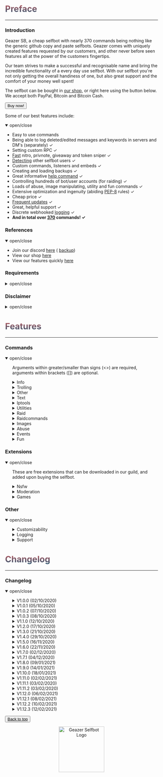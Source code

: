 <head>
  <script src="https://autobuy.io/js/embed.min.js"></script>
  <link rel="shortcut icon" href="favicon.ico" type="image/x-icon" />
  <meta property="og:image" content="https://i.imgur.com/shO8dws.png" />
</head>

<h1 name="top" style="background: -webkit-linear-gradient(#c45e62, #28526d); -webkit-background-clip: text; background-clip: text; -webkit-text-fill-color: transparent;">Preface</h1>
<hr />
<h3 name="introduction">Introduction</h3>
<p>
  Geazer SB, a cheap selfbot with nearly 370 commands being nothing like the generic github copy and paste selfbots. Geazer comes with uniquely created features requested by our customers, and other never before seen features all at the
  power of the customers fingertips.
</p>
<p>
  Our team strives to make a successful and recognisable name and bring the incredible functionality of a every day use selfbot. With our selfbot you're not only getting the overall handiness of one, but also great support and the comfort
  of your money well spent!
</p>
<p>
  The selfbot can be bought in <a target="_blank" title="My autobuy.io shop" href="https://autobuy.io/@Geazer-Selfbot/Product/a2bb2869-46d4-48af-8f49-08d842cf9dbd">our shop</a>, or right here using the button below. We accept both PayPal,
  Bitcoin and Bitcoin Cash.
</p>
<button class="button button" data-autobuy-product="a2bb2869-46d4-48af-8f49-08d842cf9dbd">Buy now!</button>
<p>Some of our best features include:</p>
<details open>
  <summary>open/close</summary>
  <ul>
    <li>Easy to use commands</li>
    <li>Being able to log deleted/edited messages and keywords in servers and DM's (separately) ✓</li>
    <li>Setting custom RPC ✓</li>
    <li><a target="_blank" title="snipe speeds" href="https://geazersb.github.io/snipe_speeds.png">Fast</a> nitro, privnote, giveaway and token sniper ✓</li>
    <li><a target="_blank" title="selfbot detect" href="https://geazersb.github.io/selfbot_detect.png">Detecting</a> other selfbot users ✓</li>
    <li>Custom commands, listeners and embeds ✓</li>
    <li>Creating and loading backups ✓</li>
    <li>Great informative <a target="_blank" title="help command" href="https://geazersb.github.io/help_command.png">help command</a> ✓</li>
    <li>Controlling hundreds of bot/user accounts (for raiding) ✓</li>
    <li>Loads of abuse, image manipulating, utility and fun commands ✓</li>
    <li>Extensive optimization and ingenuity (abiding <a target="_blank" title="PEP-8 definition" href="https://www.python.org/dev/peps/pep-0008/">PEP-8</a> rules) ✓</li>
    <li>Cheap price ✓</li>
    <li><a target="_blank" title="changelog" href="https://geazersb.github.io#changelog">Frequent updates</a> ✓</li>
    <li>Great, helpful support ✓</li>
    <li>Discrete webhooked <a target="_blank" title="webhook logging" href="https://geazersb.github.io/logging.png">logging</a> ✓</li>
    <li>
      <b> And in total over <u>370</u> commands! ✓</b>
    </li>
  </ul>
</details>
<h3 name="references">References</h3>
<details open>
  <summary>open/close</summary>
  <ul>
    <li>
      Join our discord <a target="_blank" title="Support, suggestions, questions and more" href="https://discord.gg/ZGrYnNB">here</a> (
      <a target="_blank" title="Support, suggestions, questions and more" href="https://discord.gg/22fZqtp">backup</a>)
    </li>
    <li>View our shop <a target="_blank" title="My autobuy.io shop" href="https://autobuy.io/@Geazer-Selfbot/Product/a2bb2869-46d4-48af-8f49-08d842cf9dbd">here</a></li>
    <li>View our features quickly <a target="_blank" title="Clear pastebin listing of commands" href="https://pastebin.com/raw/7f4RHTeH">here</a></li>
  </ul>
</details>
<h3 name="requirements">Requirements</h3>
<details>
  <summary>open/close</summary>
  <ul>
    <li>Python: <a target="_blank" title="Direct Python install" href="https://www.python.org/ftp/python/3.8.5/python-3.8.5-amd64.exe">Python 3.8.5</a></li>
    <li>OS: Windows 10 (64-bit), Linux distro or MacOS</li>
    <li>Having joined <a target="_blank" title="Invite to our Discord" href="https://discord.gg/ZGrYnNB">our discord</a></li>
    <li>Having an activation code (can be obtained after buying), and is based on your HWID</li>
  </ul>
</details>
<h3 name="disclaimer">Disclaimer</h3>
<details>
  <summary>open/close</summary>
  <ul>
    <li>
      Using a selfbot is <b>against</b> Discord's <a target="_blank" title="Discord article on Selfbots" href="https://support.discord.com/hc/en-us/articles/115002192352-Automated-user-accounts-">TOS</a>. Though I have made this selfbot
      very <b>discrete</b> by logging into a separate channel, and giving the option to disable embeds. You will <b>not</b> be banned, <b>unless</b> you get <b>reported with proof</b> (e.g screen of embed/you saying you used abusive
      commands).
    </li>
  </ul>
</details>

<h1 name="features" style="background: -webkit-linear-gradient(#c45e62, #28526d); -webkit-background-clip: text; background-clip: text; -webkit-text-fill-color: transparent;">Features</h1>
<hr />
<h3 name="commands">Commands</h3>
<details open>
  <summary>open/close</summary>
  <ul>
    <p>Arguments within greater/smaller than signs (<>) are required, arguments within brackets ([]) are optional.</p>
    <details>
      <summary>Info</summary>
      <ul>
        <p>All commands that provide info on a specific subject</p>
        <li>movieinfo ⟶ Will return movie or series info by &lt;query&gt; (embedded)</li>
        <li>songinfo ⟶ Will return some information about a song including lyrics (embedded)</li>
        <li>pokemoninfo ⟶ Will return information about a Pokemon (embedded)</li>
        <li>minecraftinfo ⟶ Will return some information about a Minecraft account</li>
        <li>covidinfo ⟶ Will return some data regarding the SARS-CoV-2 virus</li>
        <li>weatherinfo ⟶ Will return weather info by &lt;city&gt;</li>
        <li>processinfo ⟶ Will show some process info of your selfbot instance</li>
        <li>channelinfo ⟶ Will show all channels in a guild</li>
        <li>roleinfo ⟶ Will show information about the specified &lt;role&gt;</li>
        <li>serverinfo ⟶ Will display some information about a server in your logging channel</li>
        <li>userinfo ⟶ Will show the specified &lt;user&gt;s account data</li>
        <li>charinfo ⟶ Will send info about your &lt;message&gt; unicode</li>
        <li>colourinfo ⟶ Will show information about a hex/rgb colour</li>
        <li>emojiinfo ⟶ Will list all the emotes in a server</li>
        <li>usageinfo ⟶ Will show the top 10 most used commands by you in a graph</li>
        <li>foodinfo ⟶  Will return some info about &lt;dish&gt;</li>
        <li>tokeninfo ⟶ Will show information about a token</li>
        <li>emailinfo ⟶ Will show some information about &lt;email&gt;</li>
        <li>packageinfo ⟶ Will show information about the Python &lt;package&gt;</li>
      </ul>
    </details>
    <details>
      <summary>Trolling</summary>
      <ul>
        <p>Category will all trolling commands, some should be used with caution</p>
        <li>massrename ⟶ Will attempt to rename everybody to &lt;nickname&gt; in specified &lt;guild_id&gt;</li>
        <li>tokencalc ⟶ Will calculate someones discord token (last parts random)</li>
        <li>fakeembed ⟶ Will send your &lt;link&gt; + and embed with &lt;description&gt; and &lt;thumbnail&gt;</li>
        <li>glitchmention ⟶ Will send a &lt;length&gt; long mention looking message</li>
        <li>typing ⟶ Will make it look like you are typing indefinitely</li>
        <li>freenitro ⟶ Will send an embedded gif that if added to favourites will send the customurl gif instead. Use Discord CDN links</li>
        <li>editpos ⟶ Will send a &lt;message&gt; with glitched edited tag</li>
        <li>massping ⟶ Will massping everybody in the guild</li>
        <li>spam ⟶ Will send &lt;message&gt; &lt;amount&gt; times in a row</li>
        <li>spampins ⟶ Will pin latest &lt;amount&gt; messages in channel</li>
        <li>uclone ⟶ Will copy &lt;user&gt;'s pfp/username in DM and role in a guild</li>
        <li>blank ⟶ Base command for sending ~2000 char long whitespace message</li>
        <ul>
          <li>guild ⟶ Will send a ~2000 blank after every message in a guild</li>
        </ul>
        <li>noleave ⟶ Base command for instantly adding users back after leaving a group channel</li>
        <ul>
          <li>stop ⟶ Will allow user to leave the group channel again</li>
          <li>start ⟶ Will instantly add the &lt;user&gt; back to the group channel upon leaving</li>
        </ul>
        <li>nojoin ⟶ Base command for instantly kicking a user upon being added to a group</li>
        <ul>
          <li>start ⟶ Will instantly kick the &lt;user&gt; from the group channel upon joining</li>
          <li>stop ⟶ Will allow a user to join the group again</li>
        </ul>
        <li>annoy ⟶ Base command for reacting to messages with emoji's</li>
        <ul>
          <li>stop ⟶ Will stop all annoy listeners</li>
          <li>user ⟶ Will react with [emojis...] to every message by &lt;user&gt;</li>
          <li>channel ⟶ Will react with [emojis...] to every message in &lt;channel&gt;</li>
        </ul>
        <li>imitate ⟶ Base command for starting/stopping copy</li>
        <ul>
          <li>user ⟶ Will copy every &lt;user&gt;'s message</li>
          <li>channel ⟶ Will copy everybody in &lt;channel&gt;</li>
          <li>stop ⟶ Will stop all copy listeners</li>
        </ul>
        <li>autorespond ⟶ Base command for starting/stopping autorespond</li>
        <ul>
          <li>channel ⟶ Will autorespond to everybody in &lt;channel&gt; with &lt;message&gt;</li>
          <li>stop ⟶ Will stop all autorespond listeners</li>
          <li>user ⟶ Will autorespond to every &lt;users&gt;'s message with &lt;message&gt;</li>
        </ul>
        <li>step ⟶ Base command for starting/stopping step</li>
        <ul>
          <li>user ⟶ Will step through &lt;message&gt; by sending it word for word after every message by &lt;user&gt;</li>
          <li>stop ⟶ Will stop all step listeners</li>
        </ul>
        <li>automute ⟶ Base command for starting/stopping automute</li>
        <ul>
          <li>start ⟶ Will automatically mute &lt;member&gt; after a unmute</li>
          <li>stop ⟶ Will stop the automute listener</li>
        </ul>
        <li>autodeafen ⟶ Base command for starting/stopped autodeafen</li>
        <ul>
          <li>start ⟶ Will automatically deafen &lt;member&gt; after a undeafen</li>
          <li>stop ⟶ Will stop the autodeafen listener</li>
        </ul>
        <li>autodisconnect ⟶ Base command for starting/stopping autodisconnect</li>
        <ul>
          <li>start ⟶ Will automatically kick &lt;member&gt; from a voicechannel on join</li>
          <li>stop ⟶ Will stop the autodisconnect listener</li>
        </ul>
        <li>invisible ⟶ Base command for making your username/pfp blank, and reverting that</li>
        <ul>
          <li>start ⟶ Will change your username and pfp to be blank</li>
          <li>stop ⟶ Will change your username and pfp back to original</li>
        </ul>
        <li>mee6 ⟶ Base command for making your username/pfp mee6, and reverting that</li>
        <ul>
          <li>start ⟶ Will change your username and pfp to mee6</li>
          <li>stop ⟶ Will change your username and pfp back to original</li>
        </ul>
      </ul>
    </details>
    <details>
      <summary>Other</summary>
      <ul>
        <p>Category for all commands without a specific category</p>
        <li>eval ⟶ Will evaluate python code, with discord.py env variables in place</li>
        <li>declineall ⟶ Will decline all incoming friend requests</li>
        <li>readall ⟶ Will mark all messages in all servers as read</li>
        <li>motd ⟶ Will send a message regarding the selfbot, e.g the changelog</li>
        <li>fakeperson ⟶ Will generate a random person with &lt;nationality&gt; and &lt;gender&gt;</li>
        <li>getavatars ⟶ Will scrape all avatars in a guild for the random avatars list</li>
        <li>getemojis ⟶ Will scrape all emojis from &lt;fromguildid&gt; guild and add them to &lt;toguildid&gt; guild</li>
        <li>getfiles ⟶ Will scrape &lt;limit&gt; files with the by you specified [filetypes...] in the current channel</li>
        <li>settings ⟶ Base command for changing your selfbot settings</li>
        <ul>
          <li>embed ⟶ Will enable/disable sending some command output in embeds.</li>
          <li>dmlog ⟶ Will enable/disable logging deleted/edited messages in dms</li>
          <li>prefix ⟶ Will change your current prefix to &lt;prefix&gt;</li>
          <li>sniping ⟶ Will enable/disable sniping discordgifts, privnotes, tokens and giveaways</li>
          <li>guildlog ⟶ Will enable/disable logging deleted/edited messages in dms</li>
          <li>rpc ⟶ Will enable/disable custom Rich Presence (RPC)</li>
          <li>keywordlog ⟶ Will enable/disable logging your keywords in dms/servers</li>
          <li>errorinfo ⟶ Will enable/disable sending some error info in current channel</li>
          <li>list ⟶ Will show your current settings</li>
        </ul>
        <li>cc ⟶ Base command for adding/removing/listing custom commands</li>
        <ul>
          <li>add ⟶ Will add the custom command named &lt;command_name&gt; sending &lt;content&gt;</li>
          <li>list ⟶ Will show all your custom commands</li>
          <li>remove ⟶ Will remove the custom command named &lt;command_name&gt;</li>
        </ul>
        <li>backup ⟶ Base command for making/loading backups</li>
        <ul>
          <li>make ⟶ Sub-base command for backing up friends, blocked users, settings and joined servers</li>
          <ul>
            <li>settings ⟶ Will create a backup of all your Discord settings in a txt file</li>
            <li>blocked ⟶ Will create a backup of all your blocked users in a txt file as ids</li>
            <li>servers ⟶ Will create a backup of all your joined servers in a txt file as invites</li>
            <li>friends ⟶ Will create a backup of all your friends in a txt file as ids</li>
          </ul>
          <li>load ⟶ Sub-base command for adding backed up friends, blocking blocked users and joining servers</li>
          <ul>
            <li>settings ⟶ Will load your Discord settings from a backed up txt file</li>
            <li>friends ⟶ Will add all friends from a backed up txt file</li>
            <li>blocked ⟶ Will block all users from a backed up txt file</li>
            <li>servers ⟶ Will join all servers from a backed up txt file</li>
          </ul>
        </ul>
        <li>genhtml ⟶ genhtml</li>
        <li>extension ⟶ Base command for loading/unloading extensions</li>
        <ul>
          <li>load ⟶ Will load the extension named &lt;name&gt;</li>
          <li>unload ⟶ Will unload the extension named &lt;name&gt;</li>
        </ul>
      </ul>
    </details>
    <details>
      <summary>Text</summary>
      <ul>
        <p>Category for all commands that send a modified version of your text input</p>
        <li>worm ⟶ Will send your &lt;message&gt; &lt;amount&gt; times in the form of a wave</li>
        <li>combine ⟶ Will combine &lt;word1&gt; and &lt;word2&gt; into one word</li>
        <li>novowel ⟶ Will send a &lt;message&gt; with all vowels removed from your input</li>
        <li>letterreplace ⟶ Will replace &lt;letter1&gt; with &lt;letter2&gt; in &lt;message&gt;</li>
        <li>leetify ⟶ Will convert each letter in your &lt;message&gt; to a bold letter</li>
        <li>uni ⟶ Will convert each letter/number/?! in your &lt;message&gt; to a bold letter</li>
        <li>reversify ⟶ Will convert each letter/'?!.& in your &lt;message&gt; to a cursive letter and reverse that</li>
        <li>emojify ⟶ Will send a message joining your input with &lt;emote&gt;</li>
        <li>furrify ⟶ Will convert your &lt;message&gt; into a incel message</li>
        <li>oldify ⟶ Will convert each letter in your &lt;message&gt; to an old english letter</li>
        <li>kanjify ⟶ Will convert each letter in your &lt;message&gt; to a kanji letter</li>
        <li>bubblify ⟶ Will convert each letter/number in your &lt;message&gt; to a rounded letter</li>
        <li>squarify ⟶ Will convert each letter in your &lt;message&gt; to a squared letter</li>
        <li>cursify ⟶ Will convert each letter in your &lt;message&gt; to a cursive letter</li>
        <li>maskmsg ⟶ Will hide &lt;hidden_message&gt; in &lt;message&gt;</li>
        <li>gif ⟶ Will send dancing letters in gifs for each letter/number/!@$& in your &lt;message&gt;</li>
        <li>invisify ⟶ Will convert each letter from your input to be invisible</li>
        <li>ascify ⟶ Will convert your &lt;message&gt; to look like ascii art</li>
        <li>edit ⟶ Will edit &lt;message&gt; to show a new letter</li>
        <li>notfunny ⟶ Will send a not funny message (~2100 chars)</li>
        <li>binary ⟶ Base command for encoding/decoding binary</li>
        <ul>
          <li>decode ⟶ Will decode your &lt;message&gt; to a string</li>
          <li>encode ⟶ Will encode your &lt;message&gt; to binary (1s and 0s)</li>
        </ul>
        <li>base64 ⟶ Base command for encoding/decoding base64</li>
        <ul>
          <li>encode ⟶ Will encode your &lt;message&gt; to base64</li>
          <li>decode ⟶ Will decode your &lt;message&gt; to a string</li>
        </ul>
        <li>qr ⟶ Base command for encoding text to QR and decoding QR to text</li>
        <ul>
          <li>encode ⟶ Will generate a QR code from your &lt;message&gt;</li>
          <li>decode ⟶ Will decode a QRs contents to text</li>
        </ul>
      </ul>
    </details>
    <details>
      <summary>Iptools</summary>
      <ul>
        <p>Category for all commands that have to do with IPs</p>
        <li>ipinfo ⟶ Will display information about &lt;host&gt; (embedded)</li>
        <li>unshorten ⟶ Wil unshorten ad.fly, sh.st and adfoc.us links</li>
        <li>shorten ⟶ Will generate a tinyurl link from &lt;link&gt;</li>
        <li>icmpping ⟶ Will ping &lt;host&gt; using ICMP packets</li>
        <li>tcpping ⟶ Will ping &lt;host&gt; on port &lt;port&gt; using TCP packets</li>
        <li>dnsresolve ⟶ Will resolve a DNS by hostname</li>
        <li>showheaders ⟶ Will show the HTTP headers that your client sends when connecting to a webserver</li>
        <li>portscan ⟶ Will scan the common ports of a &lt;host&gt;</li>
        <li>traceroute ⟶ Will determine what servers data traverses through before reaching the &lt;host&gt;</li>
        <li>maclookup ⟶ Will search for the manufacturer of a product based on it's &lt;mac&gt; address</li>
        <li>phonelookup ⟶ Will search for the phonenumber and return some information</li>
        <li>screenwebsite ⟶ Will send a screenshot of a website with the provided &lt;url&gt;</li>
        <li>whois ⟶ Will do a WHOIS lookup for &lt;host&gt; and return the results</li>
        <li>websiterep ⟶ Will show some information about &lt;host&gt;'s reputation</li>
        <li>proxies ⟶ Base command for getting http/https/socks4/socks5 proxies</li>
        <ul>
          <li>socks5 ⟶ Scrapes socks5 proxies (IP:PORT) and sends the file in chat</li>
          <li>http ⟶ Scrapes HTTP proxies (IP:PORT) and sends the file in chat</li>
          <li>https ⟶ Scrapes HTTPS proxies (IP:PORT) and sends the file in chat</li>
          <li>socks4 ⟶ Scrapes socks4 proxies (IP:PORT) and sends the file in chat</li>
        </ul>
      </ul>
    </details>
    <details>
      <summary>Utilities</summary>
      <ul>
        <p>Category with all useful utility like commands</p>
        <li>ytsearch ⟶ Will search YouTube with &lt;query&gt; and return results</li>
        <li>discordstatus ⟶ Will show the current status of Discord (embedded)</li>
        <li>translate ⟶ Will translate &lt;message&gt; to &lt;targetlanguage&gt;</li>
        <li>texttospeech ⟶ Generates an mp3 file with an automated voice saying &lt;message&gt;</li>
        <li>charcount ⟶ Will return the amount of chars, words and paragraphs in your &lt;message&gt;</li>
        <li>hastebin ⟶ Will upload your &lt;message&gt; to a hastebin and send the link</li>
        <li>privnote ⟶ Will create a privnote with &lt;message&gt;</li>
        <li>setpfp ⟶ Will set your pfp to &lt;pfp&gt;, can be a mention or link</li>
        <li>setname ⟶ Will set your name to &lt;name&gt;, can be a mention or text</li>
        <li>create_group ⟶ Will create a group channel with [users...] if they are on your friendslist</li>
        <li>report ⟶ Will send a report to discord Trust & Safety</li>
        <li>commandtimer ⟶ Will use &lt;command&gt; every &lt;interval&gt; seconds &lt;amount&gt; times</li>
        <li>timer ⟶ Will count down from [time=10m] and update in an embed every &lt;interval&gt; seconds (embedded)</li>
        <li>urban ⟶ Will define your &lt;query&gt; via urban dictionary</li>
        <li>reload ⟶ Will reload all the cogs</li>
        <li>exportchat ⟶ Will backup the latest &lt;limit&gt; messages in the current channel to a txt file</li>
        <li>viewbot ⟶ Will have &lt;amount&gt; bots visiting &lt;url&gt;</li>
        <li>google ⟶ Will search google by &lt;query&gt; and return results as links</li>
        <li>purge ⟶ Will delete &lt;amount&gt; of messages send by you (cap 300), filtering with [keywords...]</li>
        <li>rand ⟶ Will send a random number between &lt;num1&gt; and &lt;num2&gt;</li>
        <li>passgen ⟶ Will generate a &lt;length&gt; long password</li>
        <li>logout ⟶ Will log out the selfbot</li>
        <li>reboot ⟶ Will restart the selfbot</li>
        <li>removealllisteners ⟶ Will stop all running listeners, like annoy, autodeafen, etc.</li>
        <li>loop ⟶ Base command for looping messages</li>
        <ul>
          <li>start ⟶ Will send &lt;message&gt; after &lt;delay&gt; untill stopped</li>
          <li>stop ⟶ Will stop the currently playing loop function</li>
        </ul>
        <li>status ⟶ Base command for changing your discord presence</li>
        <ul>
          <li>competing ⟶ Will change your presence to Competing in &lt;message&gt;</li>
          <li>playing ⟶ Will change your presence Playing &lt;message&gt;</li>
          <li>watching ⟶ Will change your presence to Watching &lt;message&gt;</li>
          <li>listening ⟶ Will change your presence to Listening to &lt;message&gt;</li>
          <li>streaming ⟶ Will change your presence to Streaming &lt;message&gt; with link &lt;stream_url&gt;</li>
        </ul>
        <li>autodel ⟶ Base command for starting and stopping autodelete</li>
        <ul>
          <li>stop ⟶ Will stop the autodelete messages</li>
          <li>start ⟶ Will delete any messages send by you over the provided &lt;limit&gt;</li>
        </ul>
        <li>afkmode ⟶ Base command for turning on and off afkmode</li>
        <ul>
          <li>stop ⟶ Will stop the afkmode</li>
          <li>start ⟶ Will start automatically replying to mentions/dms with &lt;message&gt;</li>
        </ul>
        <li>crypto ⟶ Base command for commands regarding crypto currency</li>
        <ul>
          <li>toeth ⟶ Will convert provided &lt;amount&gt; to it's ethereum equivalent in &lt;currencycode&gt;</li>
          <li>btc ⟶ Will show value of 1 btc in &lt;currencycode&gt;</li>
          <li>custom ⟶ Gets the value of your &lt;coin&gt; in &lt;currencycode&gt;</li>
          <li>tobtc ⟶ Will convert provided &lt;amount&gt; to it's bitcoin equivalent in &lt;currencycode&gt;</li>
          <li>tocustom ⟶ Will convert provided &lt;amount&gt; to it's &lt;coin&gt; equivalent in &lt;currencycode&gt;</li>
          <li>eth ⟶ Will show value of 1 eth in &lt;currencycode&gt;</li>
        </ul>
        <li>reminder ⟶ Base command for creating/removing/listing reminders</li>
        <ul>
          <li>clear ⟶ Will clear all reminders</li>
          <li>list ⟶ Will show all your reminders</li>
          <li>remove ⟶ Will remove a reminder by &lt;query&gt;</li>
          <li>add ⟶ Will add a reminder for &lt;when&gt; with &lt;message&gt;</li>
        </ul>
      </ul>
    </details>
    <details>
      <summary>Raid</summary>
      <ul>
        <p>Category with all the raid commands, use these with caution</p>
        <li>account ⟶ Base command for logging in all the raid accounts</li>
        <ul>
          <li>amount ⟶ Will give the amount of id:token combinations</li>
          <li>add ⟶ Will add tokens to the list of useraccounts that can be used to log in</li>
          <li>logout ⟶ Will log out all the raid user instances</li>
          <li>remove ⟶ Will remove a id:token entry from the token list by [ids...]</li>
          <li>login ⟶ Will log in all the raid user accounts from the user account, they will also join your logging guild</li>
        </ul>
      </ul>
    </details>
    <details>
      <summary>Raidcommands</summary>
      <ul>
        <p>These commands can only be used once the tokens in data/json/usertokens.json have been logged in.</p>
        <li>report ⟶ RAID - Will send a report to discord Trust & Safety</li>
        <li>channeloutage ⟶ RAID - Has mostly been patched, will still work with a lot of bots &lt;guild_id&gt;</li>
        <li>say ⟶ RAID - Will send a message to specified channel with all the RAID user accounts,</li>
        <li>dm ⟶ RAID - Attempts to DM a user by id</li>
        <li>fr ⟶ RAID - Attempts to add a user by id.</li>
        <li>username ⟶ RAID - Will change the USERname for all the RAID user accounts to specified username</li>
        <li>avatar ⟶ RAID - Will change the avatar for every raid user</li>
        <li>nickname ⟶ RAID - Will change the nickname for all the RAID user accounts to specified nickname</li>
        <li>guild ⟶ RAID - Base command for RAID accounts to join and leave guilds</li>
        <ul>
          <li>join ⟶ RAID - Will join the specified guild with all the RAID user accounts using a link</li>
          <li>leave ⟶ RAID - Will leave the specified guild from ID with all the RAID user accounts</li>
        </ul>
        <li>blank ⟶ RAID - Base command for sending ~2000 char long whitespace message and spamming guilds with it</li>
        <ul>
          <li>guild ⟶ RAID - Will send a ~2000 char long blank message after every message send in a guild</li>
          <li>stop ⟶ RAID - Will stop all blank spam in guilds</li>
        </ul>
        <li>annoy ⟶ RAID - Base command for annoying entire guilds by adding emoji's or specific users</li>
        <ul>
          <li>user ⟶ RAID - Will react with specified emojis to every message by specified user</li>
          <li>guild ⟶ RAID - Will attempt to react with specified emojis to every message in current guild</li>
          <li>stop ⟶ RAID - Will stop all stop all annoy events</li>
        </ul>
        <li>copy ⟶ RAID - Base command for copying users messages or channels messages</li>
        <ul>
          <li>user ⟶ RAID - Will copy the specified user if no message is provided</li>
          <li>channel ⟶ RAID - Will copy everybody in a channel if no message is provided</li>
          <li>stop ⟶ RAID - Will stop copying the user</li>
        </ul>
        <li>spam ⟶ RAID - Will send the provided messages x times in a row</li>
        <li>raidserver ⟶ RAID - Base command for raiding servers by spamming messages/blank in every channel</li>
        <ul>
          <li>blank ⟶ RAID - Will spam every channel in specified guild with blank</li>
          <li>message ⟶ RAID - Will spam every channel in specified guild with provided message</li>
          <li>stop ⟶ RAID - Stops the server raid</li>
        </ul>
        <li>status ⟶ RAID - Base command for changing your the status</li>
        <ul>
          <li>streaming ⟶ RAID - Will change your status to streaming input</li>
          <li>playing ⟶ RAID - Will change your status playing input</li>
          <li>listening ⟶ RAID - Will change your status to listening to input</li>
          <li>watching ⟶ RAID - Will change your status to watching input</li>
        </ul>
        <li>presence ⟶ RAID - Base command for changing the presence (online, offline etc)</li>
        <ul>
          <li>online ⟶ RAID- Will set the presence to online</li>
          <li>offline ⟶ RAID- Will set the presence to invisible</li>
          <li>idle ⟶ RAID- Will set the presence to idle</li>
          <li>dnd ⟶ RAID - Will set the presence to do not disturb</li>
        </ul>
        <li>voicechannel ⟶ RAID - Base command for joining and leaving voicechannels</li>
        <ul>
          <li>leave ⟶ RAID - Will leave the voicechannel set in voicechannel join</li>
          <li>join ⟶ RAID - Will join a voicechannel by id</li>
        </ul>
      </ul>
    </details>
    <details>
      <summary>Images</summary>
      <ul>
        <p>Category will all commands that allow images as input and will return a modified result</p>
        <li>makememe ⟶ Will edit your attachment or [image] to show &lt;top_text&gt; and &lt;bottom_text&gt;</li>
        <li>meme ⟶ Returns a random meme/post from [subreddit=memes]</li>
        <li>headsortails ⟶ Sends a random heads or tails image</li>
        <li>whowouldwin ⟶ Will send an image with the profile pictures of &lt;user1&gt; and &lt;user2&gt;</li>
        <li>avatar ⟶ Will send a enlarged users avatar in chat</li>
        <li>resize ⟶ Will resize your &lt;link&gt; to &lt;width&gt; &lt;height&gt; dimensions</li>
        <li>ocr ⟶  Will return the text found in your &lt;link&gt;s image</li>
        <li>reverse_search ⟶ Will reverse image search the &lt;link&gt;</li>
        <li>random_screen ⟶ Will send a random screen from prnt.sc or imgur, not guaranteed to contain anything</li>
        <li>phcomment ⟶ Will send an image containing a pornhub comment by the &lt;user&gt; saying &lt;message&gt;</li>
        <li>ytcomment ⟶ Will send an image containing a youtube comment by the &lt;user&gt; saying &lt;message&gt;</li>
        <li>changemymind ⟶ Will send an image with in the change my mind meme saying &lt;message&gt;</li>
        <li>spongebob ⟶ Will send an image of mocking spongebob or with &lt;message&gt;</li>
        <li>tweet ⟶ Base command for sending tweets as trump or normal</li>
        <ul>
          <li>normal ⟶ Will send an image with the input text as a tweet</li>
          <li>trump ⟶ Will send an image with the input text as a tweet</li>
        </ul>
        <li>animal ⟶ Base command for sending animal images + facts</li>
        <ul>
          <li>monkey ⟶ Will send a random monkey image and fact</li>
          <li>whale ⟶ Will send a random whale image and fact</li>
          <li>pig ⟶ Will send a random pig image and fact</li>
          <li>bear ⟶ Will send a random bear image and fact</li>
          <li>horse ⟶ Will send a random horse image and fact</li>
          <li>duck ⟶ Will send a random duck image and fact</li>
          <li>cat ⟶ Will send a random cat image and fact</li>
          <li>spider ⟶ Will send a random spider image and fact</li>
          <li>dog ⟶ Will send a random dog image and facy</li>
          <li>cow ⟶ Will send a random cow image and fact</li>
          <li>panda ⟶ Will send a random panda image and fact</li>
          <li>seal ⟶ Will send a random seal image and fact</li>
          <li>fox ⟶ Will send a random fox image and fact</li>
          <li>fish ⟶ Will send a random fish image and fact</li>
          <li>koala ⟶ Will send a random koala image and fact</li>
          <li>turtle ⟶ Will send a random fish image and fact</li>
          <li>bird ⟶ Will send a random bird image and fact</li>
          <li>elephant ⟶ Will send a random elephant image and fact</li>
          <li>racoon ⟶ Will send a random racoon image and fact</li>
          <li>wombat ⟶ Will send a random wombat image and fact</li>
          <li>kangaroo ⟶ Will send a random kangaroo image and fact</li>
          <li>redpanda ⟶ Will send a random red panda image</li>
        </ul>
        <li>overlay ⟶ Base command for adding overlays to images or vice-versa</li>
        <ul>
          <li>obama ⟶ Will add your &lt;link1&gt; to a obama scene</li>
          <li>motivational ⟶ Will generate a motivational speech image</li>
          <li>wasted ⟶ Will add a wasted overlay to your &lt;link&gt;</li>
          <li>america ⟶ Will add a america overlay your &lt;link&gt;</li>
          <li>fedora ⟶ Will add your &lt;link&gt; to a fedora scene</li>
          <li>trash ⟶ Will add your &lt;link&gt; to a trash scene</li>
          <li>fakemessage ⟶ Will make a fake discord message</li>
          <li>pride ⟶ Will add a [option] overlay to your &lt;link&gt;</li>
          <li>hitler ⟶ Will add a hitler overlay to your &lt;link&gt;</li>
          <li>triangle ⟶ Will triangle your &lt;link&gt;</li>
          <li>fiveguysonegirl ⟶ Will add your &lt;link&gt; and [link2] to fiveguysonegirl scene</li>
          <li>communism ⟶ Will add a communism overlay your &lt;link&gt;</li>
          <li>wanted ⟶ Will add a wanted overlay to your &lt;link&gt;</li>
          <li>rgb ⟶ Will get an rgb graph your &lt;link&gt;s colours</li>
          <li>captcha ⟶ Will generate a captcha v3 image with &lt;link&gt; and &lt;message&gt;</li>
          <li>whyareyougay ⟶ Will add your &lt;link&gt; and [link2] to whyareyougay scene</li>
          <li>triggered ⟶ Will add a triggered overlay to your &lt;link&gt;</li>
          <li>jail ⟶ Will add a jail overlay to your &lt;link&gt;</li>
        </ul>
        <li>effect ⟶ Base command for adding effects to images</li>
        <ul>
          <li>sepia ⟶ Will add a sepia filter to your &lt;link&gt;</li>
          <li>hog ⟶ Will hog your &lt;link&gt;s colours</li>
          <li>blurpify ⟶ Will blurpify your &lt;link&gt;</li>
          <li>magik ⟶ Will add a magik effect to your &lt;link&gt;</li>
          <li>ascii ⟶ Will convert your &lt;link&gt; to ascii art</li>
          <li>swirl ⟶ Will add a swirl effect to your &lt;link&gt;</li>
          <li>deepfry ⟶ Will deepfry your &lt;link&gt;</li>
          <li>pixelate ⟶ Will pixelate your &lt;link&gt;</li>
          <li>blur ⟶ Will blur your &lt;link&gt;</li>
          <li>charcoal ⟶ Will convert your &lt;link&gt; to a charcoal drawing</li>
          <li>night ⟶ Will add a night effect to your &lt;link&gt;</li>
          <li>paint ⟶ Will convert your &lt;link&gt; to art</li>
          <li>invert ⟶ Will invert your &lt;link&gt;s colours</li>
          <li>emboss ⟶ Will emboss your &lt;link&gt;</li>
          <li>posterize ⟶ Will add a posterize filter to your &lt;link&gt;</li>
          <li>rainbow ⟶ Will add a rainbow effect to your &lt;link&gt;</li>
        </ul>
      </ul>
    </details>
    <details>
      <summary>Abuse</summary>
      <ul>
        <p>Category with all abuse commands, these include discord exploits and should be used with caution</p>
        <li>channeloutage ⟶ Will send a load of emotes in a message that causes the reader to crash/lag</li>
        <li>charbypass ⟶ Will send a ~6000 char long message</li>
        <li>spamhelp ⟶ Spams the official help message in different languages to &lt;channel&gt; in &lt;guildid&gt;</li>
        <li>bantoken ⟶ Will make ban a Discord token forcing the user to reset it</li>
        <li>deleteaccount ⟶ Will DELETE someones discord account by using their &lt;token&gt; and &lt;password&gt;</li>
        <li>disableaccount ⟶ Will DISABLE someones discord account by using their &lt;token&gt; and &lt;password&gt;</li>
        <li>tokenspam ⟶ Will flash screen and changes settings of account by using its token</li>
        <li>destroyserver ⟶ Will destroy a server by banning users, deleting and creating channels/roles</li>
        <li>massban ⟶ Will attempt to ban everybody in specified &lt;guild_id&gt; excluding [exclusions...]</li>
        <li>masskick ⟶ Will attempt to kick everybody in specified &lt;guild_id&gt; excluding [exclusions...]</li>
        <li>crashcall ⟶ Base command for starting/stopping crashcalll</li>
        <ul>
          <li>start ⟶ Will start call DOS in a DM or groupchat</li>
          <li>stop ⟶ Will stop the callcrash</li>
        </ul>
        <li>channel ⟶ Base command for creating/removing channels</li>
        <ul>
          <li>create ⟶ Will spam create &lt;amount&gt; of tc or vc with &lt;name&gt;</li>
          <li>remove ⟶ Will attempt to remove &lt;amount&gt; of channels in a guild</li>
        </ul>
        <li>role ⟶ Base command for creating/removing/adding roles</li>
        <ul>
          <li>create ⟶ Will create &lt;amount&gt; roles with random a colour named &lt;name&gt;</li>
          <li>remove ⟶ Will attempt to remove &lt;amount&gt; of roles in a guild</li>
          <li>add ⟶ Will attempt to add &lt;amount&gt; of roles to &lt;member&gt;, can filter by &lt;role&gt;</li>
        </ul>
        <li>webhook ⟶ Base command for doing stuff with discord webhooks</li>
        <ul>
          <li>create ⟶ Will create a webhook for the current channel, can be used to send messages with</li>
          <li>spam_stop ⟶ Will stop the webhook spam</li>
          <li>send ⟶ Will send a message with the created webhook, works from anywhere in discord</li>
          <li>create2 ⟶ Will spam create webhooks on channels exceeding the 10 wh cap</li>
          <li>spam_start ⟶ Will spam insults with the created webhook as random guild members</li>
          <li>send2 ⟶ Will create a partial webhook from a wh URL and send messages with it</li>
          <li>delete ⟶ Will delete all webhooks on a specific channel</li>
          <li>delete2 ⟶ Will delete any webhook using its &ltwebhook_url&gt;</li>
        </ul>
        <li>blocked ⟶ Base command for sending messages to blocked users</li>
        <ul>
          <li>setid ⟶ Will set the (DM) channel to send messages to</li>
          <li>send ⟶ Will send a message to user that is blocked</li>
        </ul>
        <li>email ⟶ Base command for adding/removing/listing/spamming emails</li>
        <ul>
          <li>add ⟶ Will add &lt;gmail_name&gt;:&lt;gmail_password&gt; to gmails.json</li>
          <li>remove ⟶ Will remove &lt;gmail_name&gt; from gmails.json</li>
          <li>list ⟶ Will log amount of emails in gmails.json</li>
          <li>spam ⟶ Will spam &lt;target&gt; with &lt;amount&gt; emails containing &lt;message&gt;</li>
        </ul>
      </ul>
    </details>
    <details>
      <summary>Events</summary>
      <ul>
        <p>Contains all events like edits/deletes etc, no commands are in this cog</p>
      </ul>
    </details>
    <details>
      <summary>Fun</summary>
      <ul>
        <p>Category with fun commands, they pretty useless overall</p>
        <li>rembed ⟶ Will send an embed with &lt;title&gt; and &lt;description&gt;, who's colour will change every 3 seconds</li>
        <li>nitro ⟶ Will generate &lt;amount&gt; random discord nitro codes</li>
        <li>invite ⟶ Will generate &lt;amount&gt; random discord invites</li>
        <li>dice ⟶ Will send a random dice image</li>
        <li>wouldyourather ⟶ Will send a random wouldyourather dilemma</li>
        <li>advice ⟶ Will send a random advice</li>
        <li>roast ⟶ Will send a random roast</li>
        <li>quote ⟶ Will send a random quote</li>
        <li>pickupline ⟶ Will send a random pickupline</li>
        <li>headline ⟶ Will send a random real or fake headline</li>
        <li>uselessfact ⟶ Will send a random useless fact</li>
        <li>fact ⟶ Will send a random fact</li>
        <li>chatbot ⟶ Will send a message replying to &lt;message&gt; by AI</li>
        <li>embed ⟶ Will allow you to specify certain embed parts</li>
        <li>react ⟶ Will react to the last &lt;amount&gt; messages with [emojis...]</li>
        <li>lmgtfy ⟶ Will send a let me google that for the &lt;message&gt;</li>
        <li>virus ⟶ Will send an editing virus message</li>
        <li>killpresident ⟶ You should use this command in a big server 😂</li>
        <li>stfu ⟶ Will send an editing stfu message</li>
        <li>noc ⟶ Will send an editing no one cares message</li>
        <li>911 ⟶ Will send an editing 911 image</li>
        <li>snipe ⟶ Will send the latest deleted message from any guild channel</li>
        <li>cum ⟶ Will send an editing masturbating image 😳</li>
        <li>poll ⟶ Will create a strawpoll with possible [answers...] and certain [options...]</li>
        <li>8ball ⟶ Will pick a random response from a list</li>
        <li>xkcd ⟶ Will send a random xkcd comic</li>
        <li>randomemotes ⟶ Will send &lt;amount&gt; random emojis you have access to</li>
        <li>editnick ⟶ Base command for starting/stopping editnick</li>
        <ul>
          <li>start ⟶ Will loop through &lt;nickname&gt; and reveal a new letter every second and reset untill stopped</li>
          <li>stop ⟶ Will stop the editnick and return to the old nickname</li>
        </ul>
        <li>cyclestatus ⟶ Base command for starting/stopping cyclestatus</li>
        <ul>
          <li>start ⟶ Will cycle trough a list of &lt;statuses&gt; changing every &lt;interval&gt; sec</li>
          <li>stop ⟶ Will stop the cyclestatus listener</li>
        </ul>
        <li>joke ⟶ Base command for sending jokes</li>
        <ul>
          <li>dad ⟶ Will send a random dad joke</li>
          <li>yomama ⟶ Will send a random yomama joke</li>
          <li>pun ⟶ Will send a random pun joke</li>
          <li>dark ⟶ Will send a random dark joke</li>
          <li>misc ⟶ Will send a random miscellaneous joke</li>
          <li>programming ⟶ Will send a random programming related joke</li>
        </ul>
      </ul>
    </details>
  </ul>
</details>
<h3 name="extensions">Extensions</h3>
<details open>
  <summary>open/close</summary>
  <ul>
    <p>These are free extensions that can be downloaded in our guild, and added upon buying the selfbot.</p>
    <details>
      <summary>Nsfw</summary>
      <ul>
        <p>A NSFW extension</p>
        <li>hentai ⟶ Base command for listing hentai options and sending hentai images</li>
        <ul>
          <li>search ⟶ Will send &lt;amount&gt; hentai images based on your &lt;search&gt; query</li>
          <li>list ⟶ Will list all possible hentai commands</li>
        </ul>
        <li>porn ⟶ Base command for sending porn images</li>
        <ul>
          <li>blowjob ⟶ Will send a random blowjob image/gif</li>
          <li>pussy ⟶ Will send a random pussy image/gif</li>
          <li>gif ⟶ Will send a random porn gif</li>
          <li>ass ⟶ Will send a random ass image/gif</li>
          <li>petite ⟶ Will send a random petite image/gif</li>
          <li>tits ⟶ Will send a random tits image/gif</li>
        </ul>
      </ul>
    </details>
    <details>
      <summary>Moderation</summary>
      <ul>
        <p>A moderation extension</p>
        <li>mpurge ⟶ Will purge a chat for &lt;amount&gt; messages by any one</li>
        <li>kick ⟶ Will kick &lt;member&gt; with a &lt;reason&gt; if provided</li>
        <li>ban ⟶ Will ban &lt;member&gt; with a &lt;reason&gt; if provided and delete it's messages the last &lt;delmsgs&gt; days (max 7)</li>
        <li>hackban ⟶ Will ban a user by ID, even if they are not in the guild</li>
        <li>nuke ⟶ Will clone and delete a channel</li>
        <li>mute ⟶ Will mute &lt;member&gt; by overwriting their ability to speak in every channel to None</li>
        <li>unmute ⟶ Will unmute &lt;member&gt;</li>
        <li>slowmode ⟶ Base command for overwriting each channels slowmode as a lockdown measurement</li>
        <ul>
          <li>overwrite ⟶ Sets the slowmode in each channel to &lt;delay&gt;</li>
          <li>reset ⟶ Resets the slowmode of each channel back to its original</li>
        </ul>
      </ul>
    </details>
    <details>
      <summary>Games</summary>
      <ul>
        <p>A games extension</p>
        <li>minesweeper ⟶ Will allow you to play a game of minesweeper</li>
        <li>whotypesitfaster ⟶ Will allow you to play a game of who types it faster</li>
        <li>guessthewords ⟶ Will allow you to play a game of guess the words</li>
        <li>guessthetiming ⟶ Will allow you to play a game of guess timing</li>
        <li>guessthelogo ⟶ Will allow you to play a game of guess the logo</li>
      </ul>
    </details>
  </ul>
</details>
<h3 name="other">Other</h3>
<details open>
  <summary>open/close</summary>
  <ul>
    <details>
      <summary>Customizability</summary>
      <ul>
        <li>The embed colour, footer icon and text and autodelete time are customizable.</li>
        <li>Multiple prefixes are able to be set.</li>
        <li>Enabling/disabling sniping is optional.</li>
        <li>Full Custom RPC is optional.</li>
        <li>Whether errors are send in current chat is optional.</li>
        <li>Custom keyword and guild/dm edit/delete logging is optional.</li>
        <li>And more!</li>
      </ul>
    </details>
    <details>
      <summary>Logging</summary>
      <ul>
        <li>All bot logging is done discretely in a by you chosen guilds system channel. A webhook is created that will send what actions are being done, or some command output and more.</li>
        <li>You can also log deleted/edited messages and keywords in a servers and DM's to a chosen webhook URL.</li>
      </ul>
    </details>
    <details>
      <summary>Support</summary>
      <ul>
        <li>You can create a ticket in <a target="_blank" href="https://discord.gg/ZGrYnNB">our discord</a> where we will provide great support ASAP.</li>
        <li>The discord server also contains a FAQ page, where most of your questions will be answered. So make sure to check that out!</li>
      </ul>
    </details>
  </ul>
</details>

<h1 name="changelog" style="background: -webkit-linear-gradient(#c45e62, #28526d); -webkit-background-clip: text; background-clip: text; -webkit-text-fill-color: transparent;">Changelog</h1>
<hr />
<h3 name="changelog">Changelog</h3>
<details open>
  <summary>open/close</summary>
  <ul>
    <details>
      <summary>V1.0.0 (02/10/2020)</summary>
      <ul>
        <details>
          <summary>Added Commands</summary>
          <ul>
            <li><code>dice</code> (Fun)</li>
            <li><code>fact</code> (Fun)</li>
            <li><code>snipe</code> (Fun)</li>
            <li><code>serverinfo</code> (Info)</li>
            <li><code>letterreplace</code> (Text)</li>
          </ul>
        </details>
        <details>
          <summary>Other changes</summary>
          <ul>
            <li>You can enable and disable sniping in the <code>settings</code> command now</li>
            <li>For adding raid tokens, you no longer need to input an id token combination, but only tokens</li>
            <li><code>userinfo</code> works for users in DMs now as well as in guilds</li>
            <li>Added extensions</li>
          </ul>
        </details>
      </ul>
    </details>
    <details>
      <summary>V1.0.1 (05/10/2020)</summary>
      <ul>
        <details>
          <summary>Other changes</summary>
          <ul>
            <li>Commands aren't case sensitive anymore (this does not include groups/categories yet)</li>
            <li>The help command is able to be used if embeds are turned off (sorry for this issue)</li>
            <li>Fix to <code>virus</code> command</li>
            <li>Many other small changes</li>
          </ul>
        </details>
      </ul>
    </details>
    <details>
      <summary>V1.0.2 (07/10/2020)</summary>
      <ul>
        <details>
          <summary>Added Commands</summary>
          <ul>
            <li><code>dnsresolve</code> (IPTools)</li>
            <li><code>showheaders</code> (IPTools)</li>
            <li><code>portscan</code> (IPTools)</li>
            <li><code>traceroute</code> (IPTools)</li>
            <li><code>maclookup</code> (IPTools)</li>
            <li><code>metrics</code> (Other)</li>
            <li><code>fakeperson</code> (Other)</li>
            <li><code>emojicopy</code> (Other)</li>
            <li><code>worm</code> (Fun)</li>
          </ul>
        </details>
        <details>
          <summary>Other changes</summary>
          <ul>
            <li>Changes to startup screen</li>
          </ul>
        </details>
      </ul>
    </details>
    <details>
      <summary>V1.0.3 (08/10/2020)</summary>
      <ul>
        <details>
          <summary>Other changes</summary>
          <ul>
            <li>If you decide to log in your raid tokens using <code>raid login</code>, they will automatically join your logging guild so you can give them commands.</li>
            <li>The prefix for raid commands now is 'r' + your custom prefix. e.g if your prefix is <code>'</code> the raid prefix will be <code>r'</code></li>
          </ul>
        </details>
      </ul>
    </details>
    <details>
      <summary>V1.1.0 (12/10/2020)</summary>
      <ul>
        <details>
          <summary>Added Commands</summary>
          <ul>
            <li><code>viewbot</code> (Utilities)</li>
            <li><code>exportchat</code> (Utilities)</li>
            <li><code>declineall</code> (Other)</li>
            <li><code>backup</code> (Other)</li>
            <li><code>website</code> (Help)</li>
          </ul>
        </details>
        <details>
          <summary>Other changes</summary>
          <ul>
            <li>Improved snipe command by saving last deleted message for every channel</li>
            <li>Improved proxy command by adding timeout argument</li>
            <li>Removed some duplicate entries from avatars list</li>
            <li>If you log in bot accounts, they will attempt to load the moderation cog, so you can have your own 'private' actual bot</li>
            <li>You can remove multiple ids at once from raid tokens</li>
            <li>Fix to <code>raid login</code></li>
          </ul>
        </details>
      </ul>
    </details>
    <details>
      <summary>V1.2.0 (17/10/2020)</summary>
      <ul>
        <details>
          <summary>Added Commands</summary>
          <ul>
            <li><code>cancerify</code> (Fun)</li>
            <li><code>killpresident</code> (Trolling)</li>
            <li><code>screenwebsite</code> (IPTools)</li>
            <li><code>deleteaccount</code> (Abuse)</li>
            <li><code>disableaccount</code> (Abuse)</li>
            <li><code>getfiles</code> (Other)</li>
          </ul>
        </details>
        <details>
          <summary>Other changes</summary>
          <ul>
            <li>Added intents for V8 support</li>
            <li>Added option to leave all guilds in <code>guild leave</code> command</li>
            <li>Removed old <code>chatexport</code> command, and replaced it with one that saves it to txt files (security reasons)</li>
            <li>Fix to <code>userinfo</code></li>
          </ul>
        </details>
      </ul>
    </details>
    <details>
      <summary>V1.3.0 (21/10/2020)</summary>
      <ul>
        <details>
          <summary>Added Commands</summary>
          <ul>
            <li><code>charcount</code> (Utilities)</li>
            <li><code>google</code> (Utilities)</li>
            <li><code>invisible</code> (Trolling)</li>
            <li><code>binary</code> (Fun)</li>
            <li><code>moveinfo</code> (Info)</li>
            <li><code>afkmode</code> (Other)</li>
          </ul>
        </details>
        <details>
          <summary>Other changes</summary>
          <ul>
            <li>Added uptime to <code>pinfo</code> command</li>
            <li>Fix to startup being called multiple times (Discord API problem)</li>
            <li>Fix to <code>urbandict</code> command</li>
          </ul>
        </details>
      </ul>
    </details>
    <details>
      <summary>V1.4.0 (29/10/2020)</summary>
      <ul>
        <details>
          <summary>Added Commands</summary>
          <ul>
            <li><code>msasrename</code> (Trolling)</li>
            <li><code>glitchzalgo</code> (Trolling)</li>
            <li><code>nojoin</code> (Trolling)</li>
            <li><code>fakeembed</code> (Trolling)</li>
            <li><code>massban</code> (Abuse)</li>
            <li><code>masskick</code> (Abuse)</li>
            <li><code>covid</code> (Other)</li>
            <li><code>report</code> (Utilities)</li>
            <li><code>report</code> (RaidCommands)</li>
            <li><code>embed</code> (Fun)</li>
          </ul>
        </details>
        <details>
          <summary>Other changes</summary>
          <ul>
            <li>Roles are shown in <code>serverinfo</code> command</li>
            <li>Added loads of aliases to commands</li>
            <li>Changed some help for commands</li>
            <li>If there are no perms to send embedded messages, it will be in a codeblock</li>
            <li>Some commands moved category</li>
          </ul>
        </details>
      </ul>
    </details>
    <details>
      <summary>V1.5.0 (16/11/2020)</summary>
      <ul>
        <details>
          <summary>Added Commands</summary>
          <ul>
            <li><code>react</code> (Trolling)</li>
            <li><code>create_group</code> (Utilities)</li>
            <li><code>weatherinfo</code> (Info)</li>
            <li><code>q</code> (Utilities)</li>
            <li><code>letterreplace</code> (Fun)</li>
          </ul>
        </details>
        <details>
          <summary>Other changes</summary>
          <ul>
            <li>Fix to <code>help</code> command</li>
            <li>Fix to <code>tokenspam</code> command</li>
            <li><code>report</code> command takes message link now</li>
            <li>Made a separate launch file for the selfbot</li>
            <li>You can change your prefix in the <code>settings</code> command now</li>
            <li>Added option for autodeleting custom commands</li>
          </ul>
        </details>
      </ul>
    </details>
    <details>
      <summary>V1.6.0 (22/11/2020)</summary>
      <ul>
        <details>
          <summary>Added Commands</summary>
          <ul>
            <li><code>channeloutage</code> (Abuse)</li>
            <li><code>spamhelp</code> (Abuse)</li>
            <li><code>channeloutage</code> (RaidCommands)</li>
            <li><code>meme</code> (Fun)</li>
          </ul>
        </details>
        <details>
          <summary>Other changes</summary>
          <ul>
            <li>New cog with all info commands (userinfo, weatherinfo, etc)</li>
            <li>New cog with all events, this doesn't include any commands and is hidden from the help command</li>
            <li>The ability to log deleted/edited messages in DM's (able to be stopped in <code>settings</code> command)</li>
            <li>The ability to log deleted/edited messages in servers (able to be stopped in <code>settings</code> command)</li>
            <li>The ability to set custom Rich Presence</li>
            <li>Fix to embed command</li>
            <li>Fix to covid command</li>
          </ul>
        </details>
      </ul>
    </details>
    <details>
      <summary>V1.7.0 (02/12/2020)</summary>
      <ul>
        <details>
          <summary>Added Commands</summary>
          <ul>
            <li><code>gay</code> (Images)</li>
            <li><code>ytcomment</code> (Images)</li>
            <li><code>wasted</code> (Images)</li>
            <li><code>koala</code> (Images)</li>
            <li><code>panda</code> (Images)</li>
            <li><code>redpanda</code> (Images)</li>
            <li><code>fox</code> (Images)</li>
            <li><code>bird</code> (Images)</li>
            <li><code>racoon</code> (Images)</li>
            <li><code>kangaroo</code> (Images)</li>
            <li><code>whale</code> (Images)</li>
            <li><code>pokemoninfo</code> (Info)</li>
            <li><code>minecraftinfo</code> (Info)</li>
            <li><code>songinfo</code> (Info)</li>
            <li><code>discordstatus</code> (Utilities)</li>
            <li><code>translate</code> (Utilities)</li>
            <li><code>binary</code> (Other)</li>
            <li><code>base64</code> (Other)</li>
            <li><code>chatbot</code> (Fun)</li>
          </ul>
        </details>
        <details>
          <summary>Other changes</summary>
          <ul>
            <li>The ability to log keywords in DM's and servers (able to be stopped in <code>settings</code> command)</li>
            <li>New startup screen</li>
            <li>Fix to <code>purge</code> command</li>
            <li>Fix to <code>ytsearch</code> command</li>
            <li>Commands in Images aren't grouped by user and link anymore, and attempt to convert automatically</li>
          </ul>
        </details>
      </ul>
    </details>
    <details>
      <summary>V1.7.1 (04/12/2020)</summary>
      <ul>
        <details>
          <summary>Added Commands</summary>
          <ul>
            <li><code>readall</code> (Other)</li>
            <li><code>reverse_search</code> (Images)</li>
            <li><code>motd</code> (Other)</li>
          </ul>
        </details>
        <details>
          <summary>Other changes</summary>
          <ul>
            <li>Fix to <code>userinfo</code> command</li>
            <li>Fix to <code>serverinfo</code> command</li>
            <li>Fix to <code>gay</code> command</li>
            <li>Fix to sniping events</li>
            <li>The ability to provide a message link (instead of amount of messages) that purge will delete up to</li>
            <li>Categories in the help command are case <b>in</b>sensitive</li>
            <li>Added option to add aliases to custom commmands</li>
          </ul>
        </details>
      </ul>
    </details>
    <details>
      <summary>V1.8.0 (09/01/2021)</summary>
      <ul>
        <details>
          <summary>Added Commands</summary>
          <ul>
            <li><code>kanjify</code> (Text)</li>
            <li><code>oldify</code> (Text)</li>
            <li><code>bubblify</code> (Text)</li>
            <li><code>squarify</code> (Text)</li>
            <li><code>cursivy</code> (Text)</li>
            <li><code>mee6</code> (Trolling)</li>
          </ul>
        </details>
        <details>
          <summary>Other changes</summary>
          <ul>
            <li>The option to disable error feedback in current channel (command not found, missing arguments, etc)</li>
            <li>Added a new category Text for text changing commands</li>
            <li>More accurate gift sniping</li>
            <li>Added a jump url to most events (dmlog, snipe events, etc)</li>
            <li>Deleted glitchdescription command (it was patched)</li>
            <li>Fix to <code>reverse_search</code> command</li>
            <li>Faster cog loading</li>
            <li><code>IPInfo</code> sends response in current channel</li>
            <li>Python 3.9+ support (if discord.py==1.6.0 is downloaded)</li>
            <li>Improved <code>roleinfo</code> command (more info, like permissions)</li>
            <li>Improved <code>react</code> command (you can just do react 10 hi and it will react with :regional_indicator_h: :regional_indicator_i: to 10 latest messages)</li>
            <li>Improved <code>reverse</code> command (Reverses actual letters as well now)</li>
            <li>Improved <code>random_screen</code> command (Will also send Imgur links, and ability to specify amount to send)</li>
            <li>Improved <code>poll</code> command (Will create an actual strawpoll and send link, instead of an embed with reactions)</li>
          </ul>
        </details>
      </ul>
    </details>
    <details>
      <summary>V1.9.0 (14/01/2021)</summary>
      <ul>
        <details>
          <summary>Added Commands</summary>
          <ul>
            <li><code>setname</code> (Utilities)</li>
            <li><code>setpfp</code> (Utilities)</li>
            <li><code>hastebin</code> (Utilities)</li>
            <li><code>crypto eth</code> (Utilities)</li>
            <li><code>crypto toeth</code> (Utilities)</li>
            <li><code>crypto custom</code> (Utilities)</li>
            <li><code>crypto tocustom</code> (Utilities)</li>
            <li><code>texttospeech</code> (Utilities)</li>
            <li><code>qr encode</code> (Images)</li>
            <li><code>qr decode</code> (Images)</li>
            <li><code>makememe</code> (Images)</li>
            <li><code>advice</code> (Fun)</li>
            <li><code>wouldyourather</code> (Fun)</li>
            <li><code>phonelookup</code> (IPTools)</li>
            <li><code>spampins</code> (Trolling)</li>
          </ul>
        </details>
        <details>
          <summary>Other changes</summary>
          <ul>
            <li>Command responses are faster</li>
            <li>Simple detecting other selfbot users (logged in log channel)</li>
            <li>DM/guild edit/delete loggers ignore bots and improved speed</li>
            <li>Added optional delay of 5 to 120 seconds when using <code>guild join</code></li>
            <li>Made almost every potentially blocking request async (non-blocking)</li>
            <li>Added special permissions required to a command (e.g destroy server requires administrator, if you don't have that perm it will throw an error, also shown in help)</li>
            <li><code>weatherinfo</code>, <code>metrics</code> and <code>songinfo</code> commands use your custom embeds now</li>
            <li>Fix to <code>embed</code> command</li>
            <li>Fix to <code>userinfo</code> command</li>
            <li>Fix to <code>mee6</code> command</li>
            <li>Some consistency and readability changes</li>
          </ul>
        </details>
      </ul>
    </details>
    <details>
      <summary>V1.10.0 (18/01/2021)</summary>
      <ul>
        <details>
          <summary>Added Commands</summary>
          <ul>
            <li><code>quote</code> (Fun)</li>
            <li><code>joke yomama</code> (Fun)</li>
            <li><code>roast</code> (Fun)</li>
            <li><code>headline</code> (Fun)</li>
            <li><code>pickupline</code> (Fun)</li>
            <li><code>fact</code> (Fun)</li>
            <li><code>uselessfact</code> (Fun)</li>
            <li><code>effect ascii</code> (Images)</li>
            <li><code>effect blur</code> (Images)</li>
            <li><code>effect blurpify</code> (Images)</li>
            <li><code>effect charcoal</code> (Images)</li>
            <li><code>effect deepfry</code> (Images)</li>
            <li><code>effect emboss</code> (Images)</li>
            <li><code>effect hog</code> (Images)</li>
            <li><code>effect invert</code> (Images)</li>
            <li><code>effect magik</code> (Images)</li>
            <li><code>effect night</code> (Images)</li>
            <li><code>effect paint</code> (Images)</li>
            <li><code>effect pixelate</code> (Images)</li>
            <li><code>effect posterize</code> (Images)</li>
            <li><code>effect rainbow</code> (Images)</li>
            <li><code>effect sepia</code> (Images)</li>
            <li><code>effect swirl</code> (Images)</li>
            <li><code>overlay america</code> (Images)</li>
            <li><code>overlay captcha</code> (Images)</li>
            <li><code>overlay communism</code> (Images)</li>
            <li><code>overlay fakemessage</code> (Images)</li>
            <li><code>overlay fedora</code> (Images)</li>
            <li><code>overlay fiveguysonegirl</code> (Images)</li>
            <li><code>overlay hitler</code> (Images)</li>
            <li><code>overlay jail</code> (Images)</li>
            <li><code>overlay motivational</code> (Images)</li>
            <li><code>overlay obama</code> (Images)</li>
            <li><code>overlay pride</code> (Images)</li>
            <li><code>overlay rgb</code> (Images)</li>
            <li><code>overlay trash</code> (Images)</li>
            <li><code>overlay triangle</code> (Images)</li>
            <li><code>overlay triggered</code> (Images)</li>
            <li><code>overlay wanted</code> (Images)</li>
            <li><code>overlay wasted</code> (Images)</li>
            <li><code>overlay whyareyougay</code> (Images)</li>
            <li><code>privnote</code> (Utilities)</li>
            <li><code>extension load/unload</code> (Other)</li>
          </ul>
        </details>
        <details>
          <summary>Other changes</summary>
          <ul>
            <li>Added a new extension named Games</li>
            <li>Added new content to the NSFW extension</li>
            <li>Fixed the Moderation extension</li>
            <li>All requests are async now</li>
            <li>All snipe events ignore the user itself now</li>
            <li><code>cat</code>, <code>dog</code> and other animal commands are now in a group command called <code>animal</code></li>
          </ul>
        </details>
      </ul>
    </details>
    <details>
      <summary>V1.11.0 (02/02/2021)</summary>
      <ul>
        <details>
          <summary>Added commands</summary>
          <ul>
            <li><code>headsortails</code> (Images)</li>
            <li><code>animal monkey</code> (Images)</li>
            <li><code>animal pig</code> (Images)</li>
            <li><code>animal bear</code> (Images)</li>
            <li><code>animal horse</code> (Images)</li>
            <li><code>animal duck</code> (Images)</li>
            <li><code>animal spider</code> (Images)</li>
            <li><code>animal cow</code> (Images)</li>
            <li><code>animal seal</code> (Images)</li>
            <li><code>animal fish</code> (Images)</li>
            <li><code>animal turtle</code> (Images)</li>
            <li><code>animal elephant</code> (Images)</li>
            <li><code>animal wombat</code> (Images)</li>
            <li><code>reminder add</code> (Utilities)</li>
            <li><code>reminder remove</code> (Utilities)</li>
            <li><code>reminder clear</code> (Utilities)</li>
            <li><code>reminder list</code> (Utilities)</li>
            <li><code>backup load settings</code> (Other)</li>
            <li><code>backup make settings</code> (Other)</li>
            <li><code>autorespond start</code> (Trolling)</li>
            <li><code>autorespond stop</code> (Trolling)</li>
            <li><code>colourinfo</code> (Info)</li>
          </ul>
        </details>
        <details>
          <summary>Other changes</summary>
          <ul>
            <li>Delete time in <code>autodel</code> is based on length of the message</li>
            <li>Better timestamp in <code>snipe</code> command</li>
            <li><code>mute</code> command allows time to mute for now</li>
            <li>Added 'competing in' to <code>status</code> command</li>
            <li><code>extension load/unload</code> also edits config file accordingly now</li>
            <li>Improved the response that could be embedded or not based on settings</li>
            <li>All responses (except help) are now with your custom embed if applicable</li>
            <li>When the command was not found, it now shows the closest match</li>
            <li>Added button support for custom RPC</li>
            <li>Added keywordlog option to setup</li>
            <li>Support for multiple prefixes</li>
            <li>Added multiple prefixes option to setup</li>
            <li>Cog reloading cancels loops</li>
            <li>Fix to commands still using old response status check</li>
            <li>Reworked <code>email</code> command</li>
            <li>Some reformatting in and to files</li>
            <li>Improved sniping, especially for giveaways</li>
            <li>Added option to only reply to dms vs mentions to <code>afkmode</code> command</li>
            <li>Improved giveaway and privnote sniping</li>
            <li>Changed some docstrings and added aliases</li>
            <li>Other small changes</li>
          </ul>
        </details>
      </ul>
    </details>
    <details>
      <summary>V1.11.1 (03/02/2020)</summary>
      <ul>
        <details>
          <summary>Other changes</summary>
          <ul>
            <li>Fix to launch</li>
            <li>Fix to <code>reload</code> command</li>
            <li>Other small changes</li>
          </ul>
        </details>
      </ul>
    </details>
    <details>
      <summary>V1.11.2 (03/02/2020)</summary>
      <ul>
        <details>
          <summary>Other changes</summary>
          <ul>
            <li>Fix to <code>reminder</code> command</li>
            <li>Fix to sniping</li>
            <li>Fix to selfbot detect</li>
          </ul>
        </details>
      </ul>
    </details>
    <details>
      <summary>V1.12.0 (06/02/2021)</summary>
      <ul>
        <details>
          <summary>Added commands</summary>
          <ul>
            <li><code>resize</code> (Images)</li>
            <li><code>ocr</code> (Images)</li>
            <li><code>foodinfo</code> (Info)</li>
            <li><code>removealllisteners</code> (Utilities)</li>
            <li><code>autodisconnect start/stop</code> (Trolling)</li>
          </ul>
        </details>
        <details>
          <summary>Other changes</summary>
          <ul>
            <li>Improved <code>avatar</code> command by resizing the avatar</li>
            <li>Improved <code>google</code> command by returning actual content/images</li>
            <li>Improved <code>typeracer</code> command by showing the sentence in an image</li>
            <li>Improved <code>processinfo</code> command by showing more information</li>
            <li>Improved <code>cc add</code> command by adding the optional '--embedded' and '--deleteafter' flags</li>
            <li>Improved all Text commands by increasing speed</li>
            <li>Improved errorhandling for most Info commands</li>
            <li>Improved custom commands by allowing them to be send through your custom embed</li>
            <li>Added extra coloured bar for responses and the help command</li>
            <li>Added feedback for when a required package is not found</li>
            <li>Added token check for commands where a token is put in</li>
            <li>Fix to <code>metrics</code> not sending image in embed</li>
            <li>Fix to <code>annoy</code> command not working</li>
            <li>Fix to <code>autodeafen</code> command not working</li>
            <li>Fix to <code>reminder add</code> when trying to use it in DM's</li>
            <li>Fix to <code>cc list</code> not properly updating when a cc was removed</li>
            <li>Fix to setup not working when setup had been cancelled before</li>
            <li>Fix to some game commands not properly stopping when no one replied within a reasonable timeframe</li>
          </ul>
        </details>
      </ul>
    </details>
    <details>
      <summary>V1.12.1 (08/02/2021)</summary>
      <ul>
        <details>
          <summary>Added commands</summary>
          <ul>
            <li><code>whois</code> (IPTools)</li>
            <li><code>websiterep</code> (IPTools)</li>
            <li><code>emailinfo</code> (Info)</li>
          </ul>
        </details>
        <details>
          <summary>Other changes</summary>
          <ul>
            <li>Added some 'not found' feedback on <code>urban</code> and <code>userinfo</code> command</li>
            <li>Selfbot setup has the input sometimes checked for the right format now</li>
            <li>Discord Nitro sniping is now ~30% faster</li>
            <li>Proper message jump url included to all sniping events</li>
            <li><code>userinfo</code> shows mutual guilds, nitro time and is more reliable</li>
            <li><code>dnsresolve</code> does not require an API key anymore and shows more info</li>
            <li>Fix to <code>tts</code> command not working</li>
            <li>Fix to <code>autorespond</code> and <code>imitate</code> commands mixup regarding the cancerify parameter</li>
          </ul>
        </details>
      </ul>
    </details>
    <details>
      <summary>V1.12.2 (10/02/2021)</summary>
      <ul>
        <details>
          <summary>Other changes</summary>
          <ul>
            <li>Added connected accounts to the <code>userinfo</code> command</li>
            <li>You can control each sniping category individually now</li>
            <li>Added a "exclusions" entry to config file that allows for excluding certain servers from sniping</li>
            <li>Better explaining in setup</li>
            <li>Better and more input checking/warning in setup</li>
            <li>Added more sniping settings to setup</li>
            <li>Only using Discord API V8 now</li>
            <li>Fix to <code>account login</code> not working</li>
            <li>Fix to giveaway sniper trying to join a giveaway multiple times</li>
            <li>Fix to false positives on nitro sniper</li>
          </ul>
        </details>
      </ul>
    </details>
    <details>
      <summary>V1.12.3 (12/02/2021)</summary>
      <ul>
        <details>
          <summary>Added commands</summary>
          <ul>
            <li><code>randomemotes</code> (Fun)</li>
            <li><code>xkcd</code> (Fun)</li>
            <li><code>settings list</code> (Other)</li>
            <li><code>packageinfo</code> (Info)</li>
          </ul>
        </details>
        <details>
          <summary>Other changes</summary>
          <ul>
            <li>Changes to error handling: Removed long tracebacks in console and errorinfo uses your custom embed now</li>
            <li>Improved responses send by commands by always showing a multiple of 3 fields (for proper alignment)</li>
            <li>Improved <code>metrics</code> command by showing more info</li>
            <li>Improved <code>reddit</code> command by showing more information about the post and allowing to specify the amount of posts to send</li>
            <li>Improved <code>help</code> command by consistently editing the original message, and resetting the autodelete timer. Also properly escapes prefixes now</li>
            <li>Fix to the <code>settings prefix</code> command not working properly</li>
            <li>Fix to the <code>react</code> command not working with text</li>
            <li>Fix to the the <code>help</code> message of the embed command</li>
            <li>Fix to <code>account login</code> command not working properly, along with other small changes to account</li>
            <li>Other small changes</li>
          </ul>
        </details>
      </ul>
    </details>
  </ul>
</details>
<button class="button button"><a style="color: black;" href="#top">Back to top</a></button>
<p align="center">
  <img alt="Geazer Selfbot Logo" src="https://i.imgur.com/UsrLN7k.gif" width="150" height="150" />
</p>
